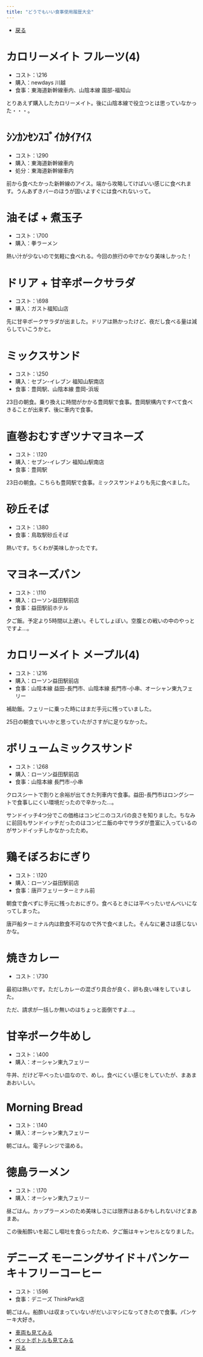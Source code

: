 ```yaml
---
title: "どうでもいい食事使用履歴大全"
---
```


- [戻る](index.html)

# カロリーメイト フルーツ(4)

 * コスト：\216
 * 購入：newdays 川越
 * 食事：東海道新幹線車内、山陰本線 園部-福知山

とりあえず購入したカロリーメイト。後に山陰本線で役立つとは思っていなかった・・・。

# ｼﾝｶﾝｾﾝｽｺﾞｲｶﾀｲｱｲｽ

 * コスト：\290
 * 購入：東海道新幹線車内
 * 処分：東海道新幹線車内

前から食べたかった新幹線のアイス。端から攻略してけばいい感じに食べれます。うんあずきバーのほうが固いよすぐには食べれないって。

# 油そば + 煮玉子

 * コスト：\700
 * 購入：拳ラーメン

熱い汁が少ないので気軽に食べれる。今回の旅行の中でかなり美味しかった！

# ドリア + 甘辛ポークサラダ

 * コスト：\698
 * 購入：ガスト福知山店

先に甘辛ポークサラダが出ました。ドリアは熱かったけど、夜だし食べる量は減らしていこうかと。

# ミックスサンド

 * コスト：\250
 * 購入：セブン-イレブン 福知山駅南店
 * 食事：豊岡駅、山陰本線 豊岡-浜坂

23日の朝食。乗り換えに時間がかかる豊岡駅で食事。豊岡駅構内ですべて食べきることが出来ず、後に車内で食事。

# 直巻おむすぎツナマヨネーズ

 * コスト：\120
 * 購入：セブン-イレブン 福知山駅南店
 * 食事：豊岡駅

23日の朝食。こちらも豊岡駅で食事。ミックスサンドよりも先に食べました。

# 砂丘そば

 * コスト：\380
 * 食事：鳥取駅砂丘そば

熱いです。ちくわが美味しかったです。

# マヨネーズパン

 * コスト：\110
 * 購入：ローソン益田駅前店
 * 食事：益田駅前ホテル

夕ご飯。予定より5時間以上遅い。そしてしょぼい。空腹との戦いの中のやっとですよ...。

# カロリーメイト メープル(4)

 * コスト：\216
 * 購入：ローソン益田駅前店
 * 食事：山陰本線 益田-長門市、山陰本線 長門市-小串、オーシャン東九フェリー

補助飯。フェリーに乗った時にはまだ手元に残っていました。

25日の朝食でいいかと思っていたがさすがに足りなかった。

# ボリュームミックスサンド

 * コスト：\268
 * 購入：ローソン益田駅前店
 * 食事：山陰本線 長門市-小串

クロスシートで割りと余裕が出てきた列車内で食事。益田-長門市はロングシートで食事しにくい環境だったので辛かった...。

サンドイッチ4つ分でこの価格はコンビニのコスパの良さを知りました。ちなみに前回もサンドイッチだったのはコンビニ飯の中でサラダが豊富に入っているのがサンドイッチしかなかったため。

# 鶏そぼろおにぎり

 * コスト：\120
 * 購入：ローソン益田駅前店
 * 食事：唐戸フェリーターミナル前

朝食で食べずに手元に残ったおにぎり。食べるときには平べったいせんべいになってしまった。

唐戸船ターミナル内は飲食不可なので外で食べました。そんなに暑さは感じないかな。

# 焼きカレー

 * コスト：\730

最初は熱いです。ただしカレーの混ざり具合が良く、卵も良い味をしていました。

ただ、請求が一括しか無いのはちょっと面倒ですよ...。

# 甘辛ポーク牛めし

 * コスト：\400
 * 購入：オーシャン東九フェリー

牛丼、だけど平べったい皿なので、めし。食べにくい感じをしていたが、まあまあおいしい。

# Morning Bread

 * コスト：\140
 * 購入：オーシャン東九フェリー

朝ごはん。電子レンジで温める。

# 徳島ラーメン

 * コスト：\170
 * 購入：オーシャン東九フェリー

昼ごはん。カップラーメンのため美味しさには限界はあるかもしれないけどまあまあ。

この後船酔いを起こし嘔吐を食らったため、夕ご飯はキャンセルとなりました。

# デニーズ モーニングサイド＋パンケーキ＋フリーコーヒー

 * コスト：\596
 * 食事：デニーズ ThinkPark店

朝ごはん。船酔いは収まっていないがだいぶマシになってきたので食事。パンケーキ大好き。

- [車両も見てみる](trains.html)
- [ペットボトルも見てみる](drinks.html)
- [戻る](index.html)